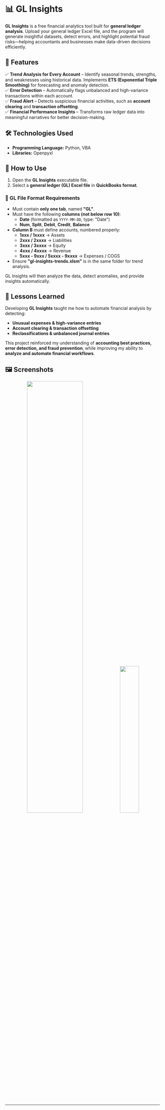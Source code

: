 # 📊 GL Insights  

**GL Insights** is a free financial analytics tool built for **general ledger analysis**. Upload your general ledger Excel file, and the program will generate insightful datasets, detect errors, and highlight potential fraud risks—helping accountants and businesses make data-driven decisions efficiently.  

## 🎯 Features  
✅ **Trend Analysis for Every Account** – Identify seasonal trends, strengths, and weaknesses using historical data. Implements **ETS (Exponential Triple Smoothing)** for forecasting and anomaly detection.  
✅ **Error Detection** – Automatically flags unbalanced and high-variance transactions within each account.  
✅ **Fraud Alert** – Detects suspicious financial activities, such as **account clearing** and **transaction offsetting**.  
✅ **Financial Performance Insights** – Transforms raw ledger data into meaningful narratives for better decision-making.  

## 🛠️ Technologies Used  
- **Programming Language:** Python, VBA
- **Libraries:** Openpyxl

## 📖 How to Use  
1. Open the **GL Insights** executable file.  
2. Select a **general ledger (GL) Excel file** in **QuickBooks format**.  

### 📂 GL File Format Requirements  
- Must contain **only one tab**, named **"GL"**.  
- Must have the following **columns (not below row 10)**:  
  - **Date** (formatted as `YYYY-MM-DD`, type: "Date")  
  - **Num**, **Split**, **Debit**, **Credit**, **Balance**  
- **Column B** must define accounts, numbered properly:  
  - **1xxx / 1xxxx** → Assets  
  - **2xxx / 2xxxx** → Liabilities  
  - **3xxx / 3xxxx** → Equity  
  - **4xxx / 4xxxx** → Revenue  
  - **5xxx - 9xxx / 5xxxx - 9xxxx** → Expenses / COGS  
- Ensure **"gl-insights-trends.xlsm"** is in the same folder for trend analysis.  

GL Insights will then analyze the data, detect anomalies, and provide insights automatically. 

## 🚀 Lessons Learned  
Developing **GL Insights** taught me how to automate financial analysis by detecting:  
- **Unusual expenses & high-variance entries**  
- **Account clearing & transaction offsetting**  
- **Reclassifications & unbalanced journal entries**  

This project reinforced my understanding of **accounting best practices, error detection, and fraud prevention**, while improving my ability to **analyze and automate financial workflows**.  

## 🖼️ Screenshots  
<p align="center">
  <img src="https://github.com/user-attachments/assets/1c115c1e-a018-4268-813a-6f9d8b01a65a" width="60%" />
  <img src="https://github.com/user-attachments/assets/8e6e47ba-6fae-4106-b0be-b4f73997b1a4" width="35%"/>
</p>

---
